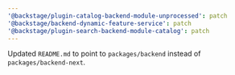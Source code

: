 ```yaml
---
'@backstage/plugin-catalog-backend-module-unprocessed': patch
'@backstage/backend-dynamic-feature-service': patch
'@backstage/plugin-search-backend-module-catalog': patch
---
```


Updated `README.md` to point to `packages/backend` instead of `packages/backend-next`.
